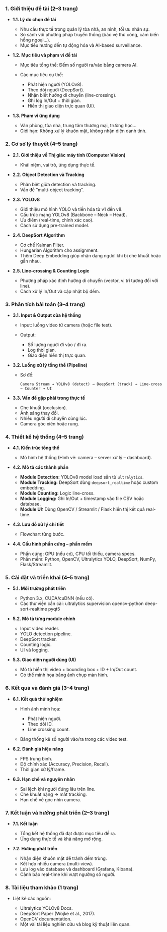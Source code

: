 ### **1. Giới thiệu đề tài (2–3 trang)**

* **1.1. Lý do chọn đề tài**

  * Nhu cầu thực tế trong quản lý tòa nhà, an ninh, tối ưu nhân sự.
  * So sánh với phương pháp truyền thống (bảo vệ thủ công, cảm biến hồng ngoại…).
  * Mục tiêu hướng đến tự động hóa và AI-based surveillance.

* **1.2. Mục tiêu và phạm vi đề tài**

  * Mục tiêu tổng thể: Đếm số người ra/vào bằng camera AI.
  * Các mục tiêu cụ thể:

    * Phát hiện người (YOLOv8).
    * Theo dõi người (DeepSort).
    * Nhận biết hướng di chuyển (line-crossing).
    * Ghi log In/Out + thời gian.
    * Hiển thị giao diện trực quan (UI).

* **1.3. Phạm vi ứng dụng**

  * Văn phòng, tòa nhà, trung tâm thương mại, trường học…
  * Giới hạn: Không xử lý khuôn mặt, không nhận diện danh tính.


### **2. Cơ sở lý thuyết (4–5 trang)**

* **2.1. Giới thiệu về Thị giác máy tính (Computer Vision)**

  * Khái niệm, vai trò, ứng dụng thực tế.

* **2.2. Object Detection và Tracking**

  * Phân biệt giữa detection và tracking.
  * Vấn đề “multi-object tracking”.

* **2.3. YOLOv8**

  * Giới thiệu mô hình YOLO và tiến hóa từ v1 đến v8.
  * Cấu trúc mạng YOLOv8 (Backbone – Neck – Head).
  * Ưu điểm (real-time, chính xác cao).
  * Cách sử dụng pre-trained model.

* **2.4. DeepSort Algorithm**

  * Cơ chế Kalman Filter.
  * Hungarian Algorithm cho assignment.
  * Thêm Deep Embedding giúp nhận dạng người khi bị che khuất hoặc gần nhau.

* **2.5. Line-crossing & Counting Logic**

  * Phương pháp xác định hướng di chuyển (vector, vị trí tương đối với line).
  * Cách xử lý In/Out và cập nhật bộ đếm.


### **3. Phân tích bài toán (3–4 trang)**

* **3.1. Input & Output của hệ thống**

  * Input: luồng video từ camera (hoặc file test).
  * Output:

    * Số lượng người đi vào / đi ra.
    * Log thời gian.
    * Giao diện hiển thị trực quan.

* **3.2. Luồng xử lý tổng thể (Pipeline)**

  * Sơ đồ:

    ```
    Camera Stream → YOLOv8 (detect) → DeepSort (track) → Line-cross → Counter → UI
    ```

* **3.3. Vấn đề gặp phải trong thực tế**

  * Che khuất (occlusion).
  * Ánh sáng thay đổi.
  * Nhiều người di chuyển cùng lúc.
  * Camera góc xiên hoặc rung.


### **4. Thiết kế hệ thống (4–5 trang)**

* **4.1. Kiến trúc tổng thể**

  * Mô hình hệ thống (Hình vẽ: camera – server xử lý – dashboard).

* **4.2. Mô tả các thành phần**

  * **Module Detection:** YOLOv8 model load sẵn từ `ultralytics`.
  * **Module Tracking:** DeepSort dùng `deepsort_realtime` hoặc custom embedding.
  * **Module Counting:** Logic line-cross.
  * **Module Logging:** Ghi In/Out + timestamp vào file CSV hoặc database.
  * **Module UI:** Dùng OpenCV / Streamlit / Flask hiển thị kết quả real-time.

* **4.3. Lưu đồ xử lý chi tiết**

  * Flowchart từng bước.

* **4.4. Cấu hình phần cứng – phần mềm**

  * Phần cứng: GPU (nếu có), CPU tối thiểu, camera specs.
  * Phần mềm: Python, OpenCV, Ultralytics YOLO, DeepSort, NumPy, Flask/Streamlit.


### **5. Cài đặt và triển khai (4–5 trang)**

* **5.1. Môi trường phát triển**

  * Python 3.x, CUDA/cuDNN (nếu có).
  * Các thư viện cần cài: ultralytics supervision opencv-python deep-sort-realtime pyqt5

* **5.2. Mô tả từng module chính**

  * Input video reader.
  * YOLO detection pipeline.
  * DeepSort tracker.
  * Counting logic.
  * UI và logging.

* **5.3. Giao diện người dùng (UI)**

  * Mô tả hiển thị video + bounding box + ID + In/Out count.
  * Có thể minh họa bằng ảnh chụp màn hình.


### **6. Kết quả và đánh giá (3–4 trang)**

* **6.1. Kết quả thử nghiệm**

  * Hình ảnh minh họa:

    * Phát hiện người.
    * Theo dõi ID.
    * Line crossing count.
  * Bảng thống kê số người vào/ra trong các video test.

* **6.2. Đánh giá hiệu năng**

  * FPS trung bình.
  * Độ chính xác (Accuracy, Precision, Recall).
  * Thời gian xử lý/frame.

* **6.3. Hạn chế và nguyên nhân**

  * Sai lệch khi người đứng lâu trên line.
  * Che khuất nặng → mất tracking.
  * Hạn chế về góc nhìn camera.


### **7. Kết luận và hướng phát triển (2–3 trang)**

* **7.1. Kết luận**

  * Tổng kết hệ thống đã đạt được mục tiêu đề ra.
  * Ứng dụng thực tế và khả năng mở rộng.

* **7.2. Hướng phát triển**

  * Nhận diện khuôn mặt để tránh đếm trùng.
  * Kết hợp nhiều camera (multi-view).
  * Lưu log vào database và dashboard (Grafana, Kibana).
  * Cảnh báo real-time khi vượt ngưỡng số người.


### **8. Tài liệu tham khảo (1 trang)**

* Liệt kê các nguồn:

  * Ultralytics YOLOv8 Docs.
  * DeepSort Paper (Wojke et al., 2017).
  * OpenCV documentation.
  * Một vài tài liệu nghiên cứu và blog kỹ thuật liên quan.
